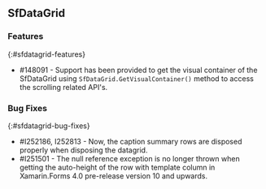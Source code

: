 ## SfDataGrid

### Features
{:#sfdatagrid-features}

* \#148091 - Support has been provided to get the visual container of the SfDataGrid using `SfDataGrid.GetVisualContainer()` method to access the scrolling related API's.

### Bug Fixes
{:#sfdatagrid-bug-fixes}

* \#I252186, I252813 - Now, the caption summary rows are disposed properly when disposing the datagrid.
* \#I251501 - The null reference exception is no longer thrown when getting the auto-height of the row with template column in Xamarin.Forms 4.0 pre-release version 10 and upwards.